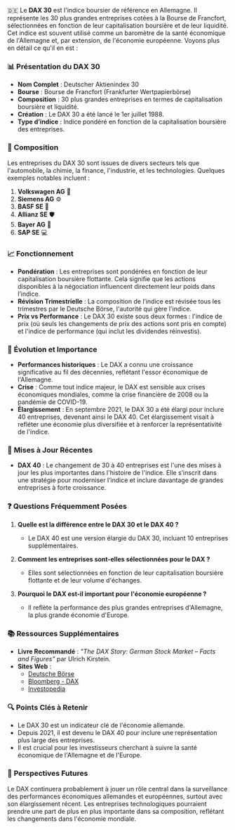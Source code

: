 🇩🇪 Le **DAX 30** est l'indice boursier de référence en Allemagne. Il représente les 30 plus grandes entreprises cotées à la Bourse de Francfort, sélectionnées en fonction de leur capitalisation boursière et de leur liquidité. Cet indice est souvent utilisé comme un baromètre de la santé économique de l'Allemagne et, par extension, de l'économie européenne. Voyons plus en détail ce qu'il en est :

### 📊 **Présentation du DAX 30**
- **Nom Complet** : Deutscher Aktienindex 30
- **Bourse** : Bourse de Francfort (Frankfurter Wertpapierbörse)
- **Composition** : 30 plus grandes entreprises en termes de capitalisation boursière et liquidité.
- **Création** : Le DAX 30 a été lancé le 1er juillet 1988.
- **Type d’indice** : Indice pondéré en fonction de la capitalisation boursière des entreprises.
  
### 🏢 **Composition**
Les entreprises du DAX 30 sont issues de divers secteurs tels que l'automobile, la chimie, la finance, l'industrie, et les technologies. Quelques exemples notables incluent :

1. **Volkswagen AG** 🚗
2. **Siemens AG** ⚙️
3. **BASF SE** 🧪
4. **Allianz SE** 🛡️
5. **Bayer AG** 🌿
6. **SAP SE** 💻

### 📈 **Fonctionnement**
- **Pondération** : Les entreprises sont pondérées en fonction de leur capitalisation boursière flottante. Cela signifie que les actions disponibles à la négociation influencent directement leur poids dans l’indice.
- **Révision Trimestrielle** : La composition de l’indice est révisée tous les trimestres par le Deutsche Börse, l'autorité qui gère l'indice.
- **Prix vs Performance** : Le DAX 30 existe sous deux formes : l'indice de prix (où seuls les changements de prix des actions sont pris en compte) et l'indice de performance (qui inclut les dividendes réinvestis).

### 🚀 **Évolution et Importance**
- **Performances historiques** : Le DAX a connu une croissance significative au fil des décennies, reflétant l'essor économique de l'Allemagne.
- **Crise** : Comme tout indice majeur, le DAX est sensible aux crises économiques mondiales, comme la crise financière de 2008 ou la pandémie de COVID-19.
- **Élargissement** : En septembre 2021, le DAX 30 a été élargi pour inclure 40 entreprises, devenant ainsi le DAX 40. Cet élargissement visait à refléter une économie plus diversifiée et à renforcer la représentativité de l'indice.

### 📅 **Mises à Jour Récentes**
- **DAX 40** : Le changement de 30 à 40 entreprises est l'une des mises à jour les plus importantes dans l'histoire de l'indice. Elle s’inscrit dans une stratégie pour moderniser l’indice et inclure davantage de grandes entreprises à forte croissance.

### ❓ **Questions Fréquemment Posées**
1. **Quelle est la différence entre le DAX 30 et le DAX 40 ?**
   - Le DAX 40 est une version élargie du DAX 30, incluant 10 entreprises supplémentaires.
   
2. **Comment les entreprises sont-elles sélectionnées pour le DAX ?**
   - Elles sont sélectionnées en fonction de leur capitalisation boursière flottante et de leur volume d'échanges.

3. **Pourquoi le DAX est-il important pour l'économie européenne ?**
   - Il reflète la performance des plus grandes entreprises d'Allemagne, la plus grande économie d'Europe.

### 📚 **Ressources Supplémentaires**
- **Livre Recommandé** : *"The DAX Story: German Stock Market – Facts and Figures"* par Ulrich Kirstein.
- **Sites Web** :
  - [Deutsche Börse](https://www.deutsche-boerse.com/)
  - [Bloomberg - DAX](https://www.bloomberg.com/quote/DAX:IND)
  - [Investopedia](https://www.investopedia.com/terms/d/dax.asp)

### 🔍 **Points Clés à Retenir**
- Le DAX 30 est un indicateur clé de l'économie allemande.
- Depuis 2021, il est devenu le DAX 40 pour inclure une représentation plus large des entreprises.
- Il est crucial pour les investisseurs cherchant à suivre la santé économique de l'Allemagne et de l'Europe.

### 🔮 **Perspectives Futures**
Le DAX continuera probablement à jouer un rôle central dans la surveillance des performances économiques allemandes et européennes, surtout avec son élargissement récent. Les entreprises technologiques pourraient prendre une part de plus en plus importante dans sa composition, reflétant les changements dans l'économie mondiale.

